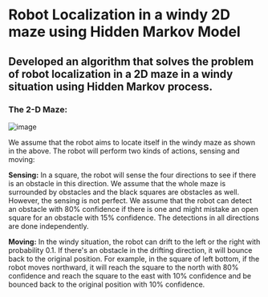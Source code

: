 # Robot Localization in a windy 2D maze using Hidden Markov Model

## Developed an algorithm that solves the problem of robot localization in a 2D maze in a windy situation using Hidden Markov process.

### The 2-D Maze:
![image](https://user-images.githubusercontent.com/34864587/210102650-69801437-a988-4312-9607-4939030c2ac8.png)

We assume that the robot aims to locate itself in the windy maze as shown in the above. The robot will perform two kinds of actions, sensing and moving:

**Sensing:** In a square, the robot will sense the four directions to see if there is an obstacle in this direction. We assume that the whole maze is surrounded by obstacles and the black squares are obstacles as well. However, the sensing is not perfect. We assume that the robot can detect an obstacle with 80% confidence if there is one and might mistake an open square for an obstacle with 15% confidence. The detections in all directions are done independently.

**Moving:** In the windy situation, the robot can drift to the left or the right with probability 0.1. If there's an obstacle in the drifting direction, it will bounce back to the original position. For example, in the square of left bottom, if the robot moves northward, it will reach the square to the north with 80% confidence and reach the square to the east with 10% confidence and be bounced back to the original position with 10% confidence.
